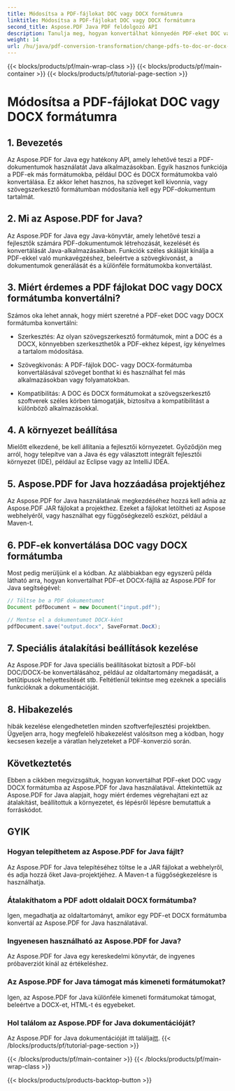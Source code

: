 ```yaml
---
title: Módosítsa a PDF-fájlokat DOC vagy DOCX formátumra
linktitle: Módosítsa a PDF-fájlokat DOC vagy DOCX formátumra
second_title: Aspose.PDF Java PDF feldolgozó API
description: Tanulja meg, hogyan konvertálhat könnyedén PDF-eket DOC vagy DOCX formátumba az Aspose.PDF for Java segítségével. Lépésről lépésre útmutató forráskóddal és GYIK-vel a zökkenőmentes dokumentumátalakításhoz.
weight: 14
url: /hu/java/pdf-conversion-transformation/change-pdfs-to-doc-or-docx-format/
---
```


{{< blocks/products/pf/main-wrap-class >}}
{{< blocks/products/pf/main-container >}}
{{< blocks/products/pf/tutorial-page-section >}}

# Módosítsa a PDF-fájlokat DOC vagy DOCX formátumra


## 1. Bevezetés

Az Aspose.PDF for Java egy hatékony API, amely lehetővé teszi a PDF-dokumentumok használatát Java alkalmazásokban. Egyik hasznos funkciója a PDF-ek más formátumokba, például DOC és DOCX formátumokba való konvertálása. Ez akkor lehet hasznos, ha szöveget kell kivonnia, vagy szövegszerkesztő formátumban módosítania kell egy PDF-dokumentum tartalmát.

## 2. Mi az Aspose.PDF for Java?

Az Aspose.PDF for Java egy Java-könyvtár, amely lehetővé teszi a fejlesztők számára PDF-dokumentumok létrehozását, kezelését és konvertálását Java-alkalmazásaikban. Funkciók széles skáláját kínálja a PDF-ekkel való munkavégzéshez, beleértve a szövegkivonást, a dokumentumok generálását és a különféle formátumokba konvertálást.

## 3. Miért érdemes a PDF fájlokat DOC vagy DOCX formátumba konvertálni?

Számos oka lehet annak, hogy miért szeretné a PDF-eket DOC vagy DOCX formátumba konvertálni:

- Szerkesztés: Az olyan szövegszerkesztő formátumok, mint a DOC és a DOCX, könnyebben szerkeszthetők a PDF-ekhez képest, így kényelmes a tartalom módosítása.

- Szövegkivonás: A PDF-fájlok DOC- vagy DOCX-formátumba konvertálásával szöveget bonthat ki és használhat fel más alkalmazásokban vagy folyamatokban.

- Kompatibilitás: A DOC és DOCX formátumokat a szövegszerkesztő szoftverek széles körben támogatják, biztosítva a kompatibilitást a különböző alkalmazásokkal.

## 4. A környezet beállítása

Mielőtt elkezdené, be kell állítania a fejlesztői környezetet. Győződjön meg arról, hogy telepítve van a Java és egy választott integrált fejlesztői környezet (IDE), például az Eclipse vagy az IntelliJ IDEA.

## 5. Aspose.PDF for Java hozzáadása projektjéhez

Az Aspose.PDF for Java használatának megkezdéséhez hozzá kell adnia az Aspose.PDF JAR fájlokat a projekthez. Ezeket a fájlokat letöltheti az Aspose webhelyéről, vagy használhat egy függőségkezelő eszközt, például a Maven-t.

## 6. PDF-ek konvertálása DOC vagy DOCX formátumba

Most pedig merüljünk el a kódban. Az alábbiakban egy egyszerű példa látható arra, hogyan konvertálhat PDF-et DOCX-fájllá az Aspose.PDF for Java segítségével:

```java
// Töltse be a PDF dokumentumot
Document pdfDocument = new Document("input.pdf");

// Mentse el a dokumentumot DOCX-ként
pdfDocument.save("output.docx", SaveFormat.DocX);
```

## 7. Speciális átalakítási beállítások kezelése

Az Aspose.PDF for Java speciális beállításokat biztosít a PDF-ből DOC/DOCX-be konvertálásához, például az oldaltartomány megadását, a betűtípusok helyettesítését stb. Feltétlenül tekintse meg ezeknek a speciális funkcióknak a dokumentációját.

## 8. Hibakezelés

hibák kezelése elengedhetetlen minden szoftverfejlesztési projektben. Ügyeljen arra, hogy megfelelő hibakezelést valósítson meg a kódban, hogy kecsesen kezelje a váratlan helyzeteket a PDF-konverzió során.

## Következtetés

Ebben a cikkben megvizsgáltuk, hogyan konvertálhat PDF-eket DOC vagy DOCX formátumba az Aspose.PDF for Java használatával. Áttekintettük az Aspose.PDF for Java alapjait, hogy miért érdemes végrehajtani ezt az átalakítást, beállítottuk a környezetet, és lépésről lépésre bemutattuk a forráskódot.

## GYIK

### Hogyan telepíthetem az Aspose.PDF for Java fájlt?

Az Aspose.PDF for Java telepítéséhez töltse le a JAR fájlokat a webhelyről, és adja hozzá őket Java-projektjéhez. A Maven-t a függőségkezelésre is használhatja.

### Átalakíthatom a PDF adott oldalait DOCX formátumba?

Igen, megadhatja az oldaltartományt, amikor egy PDF-et DOCX formátumba konvertál az Aspose.PDF for Java használatával.

### Ingyenesen használható az Aspose.PDF for Java?

Az Aspose.PDF for Java egy kereskedelmi könyvtár, de ingyenes próbaverziót kínál az értékeléshez.

### Az Aspose.PDF for Java támogat más kimeneti formátumokat?

Igen, az Aspose.PDF for Java különféle kimeneti formátumokat támogat, beleértve a DOCX-et, HTML-t és egyebeket.

### Hol találom az Aspose.PDF for Java dokumentációját?

 Az Aspose.PDF for Java dokumentációját itt találja[itt](https://reference.aspose.com/pdf/java/).
{{< /blocks/products/pf/tutorial-page-section >}}

{{< /blocks/products/pf/main-container >}}
{{< /blocks/products/pf/main-wrap-class >}}

{{< blocks/products/products-backtop-button >}}
